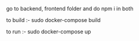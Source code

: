 go to backend, frontend folder and do npm i in both

to build :- 
sudo docker-compose build 

to run :- 
sudo docker-compose up